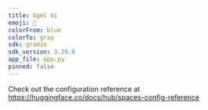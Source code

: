 ```yaml
---
title: Ggml Ui
emoji: 🏃
colorFrom: blue
colorTo: gray
sdk: gradio
sdk_version: 3.29.0
app_file: app.py
pinned: false
---
```


Check out the configuration reference at https://huggingface.co/docs/hub/spaces-config-reference
